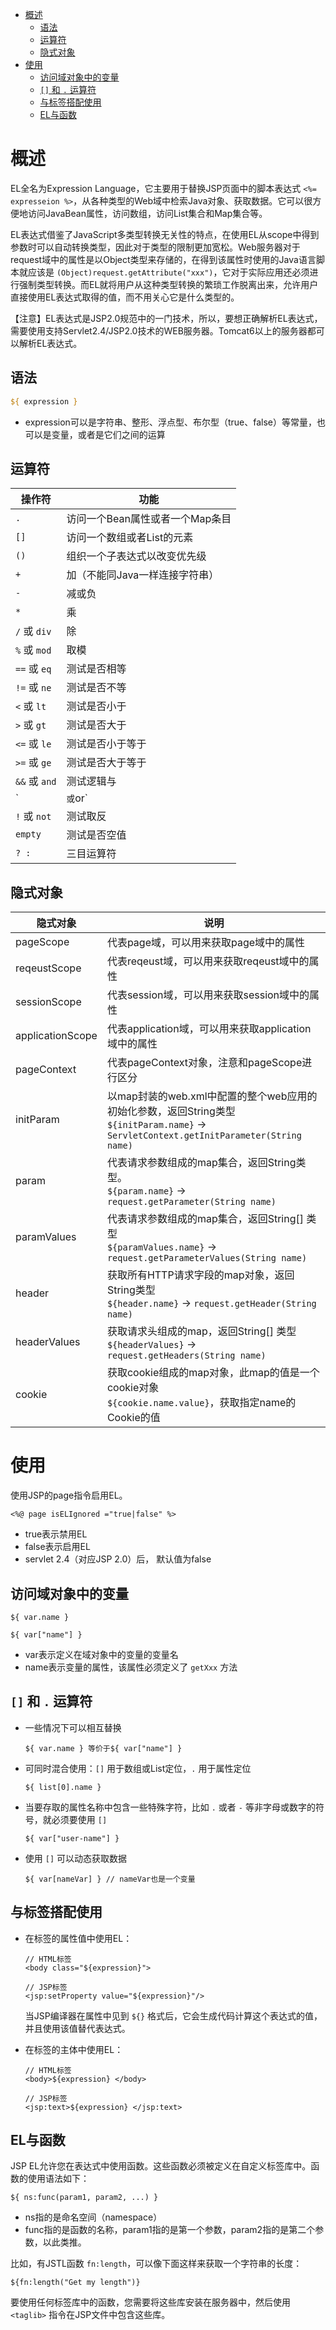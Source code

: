 - [概述](#概述)
    - [语法](#语法)
    - [运算符](#运算符)
    - [隐式对象](#隐式对象)
- [使用](#使用)
    - [访问域对象中的变量](#访问域对象中的变量)
    - [`[]` 和 `.` 运算符](#-和--运算符)
    - [与标签搭配使用](#与标签搭配使用)
    - [EL与函数](#el与函数)

# 概述

EL全名为Expression Language，它主要用于替换JSP页面中的脚本表达式 `<%= expresseion %>`，从各种类型的Web域中检索Java对象、获取数据。它可以很方便地访问JavaBean属性，访问数组，访问List集合和Map集合等。

EL表达式借鉴了JavaScript多类型转换无关性的特点，在使用EL从scope中得到参数时可以自动转换类型，因此对于类型的限制更加宽松。Web服务器对于request域中的属性是以Object类型来存储的，在得到该属性时使用的Java语言脚本就应该是 `(Object)request.getAttribute("xxx")`，它对于实际应用还必须进行强制类型转换。而EL就将用户从这种类型转换的繁琐工作脱离出来，允许用户直接使用EL表达式取得的值，而不用关心它是什么类型的。

【注意】EL表达式是JSP2.0规范中的一门技术，所以，要想正确解析EL表达式，需要使用支持Servlet2.4/JSP2.0技术的WEB服务器。Tomcat6以上的服务器都可以解析EL表达式。

## 语法

```jsp
${ expression }
```
- expression可以是字符串、整形、浮点型、布尔型（true、false）等常量，也可以是变量，或者是它们之间的运算

## 运算符

| 操作符        | 功能                                |
| ------------- | ----------------------------------- |
| `.`           | 访问一个Bean属性或者一个Map条目 |
| `[]`          | 访问一个数组或者List的元素        |
| `()`          | 组织一个子表达式以改变优先级        |
| `+`           | 加（不能同Java一样连接字符串）    |
| `-`           | 减或负                              |
| `*`           | 乘                                  |
| `/` 或 `div`  | 除                                  |
| `%` 或 `mod`  | 取模                                |
| `==` 或 `eq`  | 测试是否相等                        |
| `!=` 或 `ne`  | 测试是否不等                        |
| `<` 或 `lt`   | 测试是否小于                        |
| `>` 或 `gt`   | 测试是否大于                        |
| `<=` 或 `le`  | 测试是否小于等于                    |
| `>=` 或 `ge`  | 测试是否大于等于                    |
| `&&` 或 `and` | 测试逻辑与                          |
| `|` 或 `or`   | 测试逻辑或                          |
| `!` 或 `not`  | 测试取反                            |
| `empty`       | 测试是否空值                        |
| `? :`         | 三目运算符                          |

## 隐式对象

| 隐式对象         | 说明                                                                                                                                                           |
| ---------------- | -------------------------------------------------------------------------------------------------------------------------------------------------------------- |
| pageScope        | 代表page域，可以用来获取page域中的属性                                                                                                                     |
| reqeustScope     | 代表reqeust域，可以用来获取reqeust域中的属性                                                                                                               |
| sessionScope     | 代表session域，可以用来获取session域中的属性                                                                                                               |
| applicationScope | 代表application域，可以用来获取application域中的属性                                                                                                       |
| pageContext      | 代表pageContext对象，注意和pageScope进行区分                                                                                                               |
| initParam        | 以map封装的web.xml中配置的整个web应用的初始化参数，返回String类型<br> `${initParam.name}` -> `ServletContext.getInitParameter(String name)` |
| param            | 代表请求参数组成的map集合，返回String类型。<br> `${param.name}` -> `request.getParameter(String name)`                                          |
| paramValues      | 代表请求参数组成的map集合，返回String[] 类型<br> `${paramValues.name}` -> `request.getParameterValues(String name)`                              |
| header           | 获取所有HTTP请求字段的map对象，返回String类型 <br> `${header.name}` -> `request.getHeader(String name)`                                       |
| headerValues     | 获取请求头组成的map，返回String[] 类型<br> `${headerValues}` -> `request.getHeaders(String name)`                                                 |
| cookie           | 获取cookie组成的map对象，此map的值是一个cookie对象<br>`${cookie.name.value}`，获取指定name的Cookie的值                                             |

# 使用

使用JSP的page指令启用EL。
```
<%@ page isELIgnored ="true|false" %>
```
- true表示禁用EL
- false表示启用EL
- servlet 2.4（对应JSP 2.0）后， 默认值为false

## 访问域对象中的变量

```
${ var.name }

${ var["name"] }
```
- var表示定义在域对象中的变量的变量名
- name表示变量的属性，该属性必须定义了 `getXxx` 方法

## `[]` 和 `.` 运算符

- 一些情况下可以相互替换
    ```
    ${ var.name } 等价于${ var["name"] }
    ```
- 可同时混合使用：`[]` 用于数组或List定位，`.` 用于属性定位
    ```
    ${ list[0].name }
    ```
- 当要存取的属性名称中包含一些特殊字符，比如 `.` 或者 `-` 等非字母或数字的符号，就必须要使用 `[]`
    ```
    ${ var["user-name"] }
    ```
- 使用 `[]` 可以动态获取数据
    ```
    ${ var[nameVar] } // nameVar也是一个变量
    ```

## 与标签搭配使用

- 在标签的属性值中使用EL：
    ```
    // HTML标签
    <body class="${expression}">

    // JSP标签
    <jsp:setProperty value="${expression}"/>
    ```
    当JSP编译器在属性中见到 `${}` 格式后，它会生成代码计算这个表达式的值，并且使用该值替代表达式。

- 在标签的主体中使用EL：
    ```
    // HTML标签
    <body>${expression} </body>

    // JSP标签
    <jsp:text>${expression} </jsp:text>
    ```

## EL与函数

JSP EL允许您在表达式中使用函数。这些函数必须被定义在自定义标签库中。函数的使用语法如下：
```
${ ns:func(param1, param2, ...) }
```
- ns指的是命名空间（namespace）
- func指的是函数的名称，param1指的是第一个参数，param2指的是第二个参数，以此类推。

比如，有JSTL函数 `fn:length`，可以像下面这样来获取一个字符串的长度：
```
${fn:length("Get my length")}
```
要使用任何标签库中的函数，您需要将这些库安装在服务器中，然后使用 `<taglib>` 指令在JSP文件中包含这些库。
